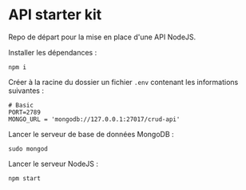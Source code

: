 # API starter kit

Repo de départ pour la mise en place d'une API NodeJS.

Installer les dépendances :

```
npm i
```

Créer à la racine du dossier un fichier `.env` contenant les informations suivantes :

```
# Basic
PORT=2789
MONGO_URL = 'mongodb://127.0.0.1:27017/crud-api'
```

Lancer le serveur de base de données MongoDB :

```
sudo mongod
```

Lancer le serveur NodeJS :

```
npm start
```